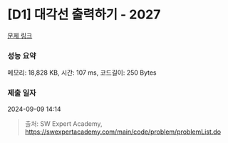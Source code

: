 # [D1] 대각선 출력하기 - 2027 

[문제 링크](https://swexpertacademy.com/main/code/problem/problemDetail.do?contestProbId=AV5QFuZ6As0DFAUq) 

### 성능 요약

메모리: 18,828 KB, 시간: 107 ms, 코드길이: 250 Bytes

### 제출 일자

2024-09-09 14:14



> 출처: SW Expert Academy, https://swexpertacademy.com/main/code/problem/problemList.do